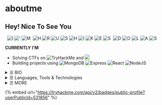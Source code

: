 # aboutme

## Hey! Nice To See You

<div align="center">

<img src="https://img.shields.io/badge/-I-8B0000" alt="I">

 

<img src="https://img.shields.io/badge/-&#x27;-FF8C00" alt="&#x27;">

 

<img src="https://img.shields.io/badge/-M-FFD700" alt="M">

 

<img src="https://img.shields.io/badge/--000000" alt="">

 

<img src="https://img.shields.io/badge/-H-006400" alt="H">

 

<img src="https://img.shields.io/badge/-R-00008B" alt="R">

 

<img src="https://img.shields.io/badge/-U-4B0082" alt="U">

 

<img src="https://img.shields.io/badge/-S-FF1493" alt="S">

 

<img src="https://img.shields.io/badge/-H-00CED1" alt="H">

 

<img src="https://img.shields.io/badge/-I-32CD32" alt="I">

 

<img src="https://img.shields.io/badge/-K-8B4513" alt="K">

 

<img src="https://img.shields.io/badge/-E-008B8B" alt="E">

 

<img src="https://img.shields.io/badge/-S-8B008B" alt="S">

 

<img src="https://img.shields.io/badge/--000000" alt="">

 

<img src="https://img.shields.io/badge/-D-FA8072" alt="D">

 

<img src="https://img.shields.io/badge/-O-FFD700" alt="O">

 

<img src="https://img.shields.io/badge/-L-000080" alt="L">

 

<img src="https://img.shields.io/badge/-A-40E0D0" alt="A">

 

<img src="https://img.shields.io/badge/-S-D3D3D3" alt="S">

</div>

**CURRENTLY I'M**

* Solving CTFs on ![TryHackMe](https://img.shields.io/badge/TryHackMe-red?logo=hack) and ![](https://img.shields.io/badge/HackTheBox-darkgreen)
* Building projects using ![MongoDB](https://img.shields.io/badge/MongoDB-darkgreen?) ![Express](https://img.shields.io/badge/Express-darkorange?) ![React](https://img.shields.io/badge/ReactJS-darkblue?) ![NodeJS](https://img.shields.io/badge/Nodes-darkyellow?)

<details>

<summary>☰ BIO</summary>

* 🔭 I like Web Development and Cybersecurity.
* 🎯 Specifically interested in MERN Stack and Pentesting.
* 🌱 Learning all about ReactJS and Offensive Security.
* 🤝 Looking for:
  * Junior roles in the field of Cybersecurity.
  * Collaboration on Open Source Projects in Web Development.
* ✉️ Ping me about Javascript and NodeJS.
* 🙋‍♂️ Reach out to me via: [![Gmail](https://img.shields.io/badge/-hexadivine@gmail.com-c14438?style=flat-square\&logo=Gmail\&logoColor=white)](mailto:hexadivine@gmail.com) [![LinkedIn](https://img.shields.io/badge/-hrushikeshdolas-0a66c2?style=flat-square\&logo=linkedin\&logoColor=white)](https://www.linkedin.com/in/hrushikeshdolas/)

</details>

<details>

<summary>☰ Languages, Tools &#x26; Technologies</summary>

Programming Languages

[![C](https://img.shields.io/badge/C-00599C.svg?logo=c\&logoColor=white)](https://github.com/search?q=user%3Ahexadivine+language%3Ac) [![C++](https://img.shields.io/badge/C%2B%2B-004482.svg?logo=c%2B%2B\&logoColor=white)](https://github.com/search?q=user%3Ahexadivine+language%3Ac%2B%2B) [![Python](https://img.shields.io/badge/Python-306998.svg?logo=python\&logoColor=white)](https://github.com/search?q=user%3Ahexadivine+language%3Apython) [![JavaScript](https://img.shields.io/badge/JavaScript-F7DF1E.svg?logo=javascript\&logoColor=black)](https://github.com/search?q=user%3Ahexadivine+language%3Ajavascript)

Web Technologies

[![HTML](https://img.shields.io/badge/HTML-E34F26.svg?logo=html5\&logoColor=white)](https://github.com/search?q=user%3Ahexadivine+language%3Ahtml) [![CSS](https://img.shields.io/badge/CSS-1572B6.svg?logo=css3\&logoColor=white)](https://github.com/search?q=user%3Ahexadivine+language%3Acss) [![Tailwind CSS](https://img.shields.io/badge/Tailwind%20CSS-38B2AC.svg?logo=tailwindcss\&logoColor=white)](https://github.com/search?q=user%3Ahexadivine+language%3Atailwindcss)

Tech Stack

[![MongoDB](https://img.shields.io/badge/MongoDB-47A248.svg?logo=mongodb\&logoColor=white)](https://github.com/search?q=user%3Ahexadivine+language%3Amongodb) [![Express](https://img.shields.io/badge/Express-000000.svg?logo=express\&logoColor=white)](https://github.com/search?q=user%3Ahexadivine+language%3Aexpress) [![React](https://img.shields.io/badge/React-61DAFB.svg?logo=react\&logoColor=black)](https://github.com/search?q=user%3Ahexadivine+language%3Areact) [![Node.js](https://img.shields.io/badge/Node.js-339933.svg?logo=node.js\&logoColor=white)](https://github.com/search?q=user%3Ahexadivine+language%3Anode.js)

Database

[![SQL](https://img.shields.io/badge/SQL-003B57.svg?logo=sql\&logoColor=white)](https://github.com/search?q=user%3Ahexadivine+language%3Asql) [![MongoDB](https://img.shields.io/badge/MongoDB-47A248.svg?logo=mongodb\&logoColor=white)](https://github.com/search?q=user%3Ahexadivine+language%3Amongodb)

</details>

<details>

<summary>☰ MORE</summary>

{% embed url="https://tryhackme.com/api/v2/badges/public-profile?userPublicId=531856" %}

</details>

{% embed url="https://tryhackme.com/api/v2/badges/public-profile?userPublicId=531856" %}